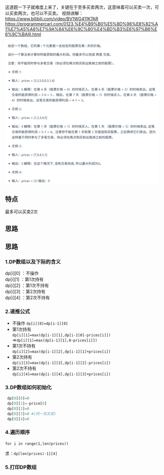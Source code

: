 这道题一下子就难度上来了，关键在于至多买卖两次，这意味着可以买卖一次，可以买卖两次，也可以不买卖。
视频讲解：https://www.bilibili.com/video/BV1WG411K7AR
https://programmercarl.com/0123.%E4%B9%B0%E5%8D%96%E8%82%A1%E7%A5%A8%E7%9A%84%E6%9C%80%E4%BD%B3%E6%97%B6%E6%9C%BAIII.html

![img_2.png](img_2.png)
  ## 特点
最多可以买卖2次

## 思路
## 思路
### 1.DP数组以及下际的含义
dp[i][0] ：不操作  
dp[i][1] ：第1次持有  
dp[i][2] ：第1次不持有  
dp[i][3] ：第2次持有  
dp[i][4] ：第2次不持有  

### 2.递推公式
- 不操作
`dp[i][0]=dp[i-1][0]`
-  第1次持有  
`dp[i][1]=max(dp[i-1][1],dp[i-1[0]-prices[i]])`  
=>`dp[i][1]=max(dp[i-1][1],0-prices[i]])`  
-  第1次不持有  
`dp[i][2]=max(dp[i-1][2],dp[i-1][1]+prices[i])`
-   第2次持有   
`dp[i][3]=max(dp[i-1][3],dp[i-1][2]-prices[i])   `
-   第2次不持有  
`dp[i][4]=max(dp[i-1][4],dp[i-1][3]+prices[i])  `
### 3.DP数组如何初始化
```python
 dp[0][0]=0              
 dp[0][1]=-price[0]      
 dp[0][2]=0              
 dp[0][3]=0 #(同一天买卖)     
 dp[0][4]=0              
```
### 4.遍历顺序
`for i in range(1,len(prices))`
   
求：`dp[len(prices)-1][4]`

### 5.打印DP数组